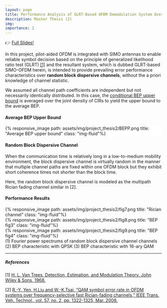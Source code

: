 ```yaml
---
layout: page
title: Performance Analysis of GLRT-Based OFDM Demodulation System Over Random Block Dispersive Channel
description: Master Thesis (2)
img: 
importance: 2
---
```


:point_right: [Full Slides!](/assets/pdf/thesis_slides.pdf)

In this project, pilot-aided OFDM is integrated with SIMO antennas to enable reliable symbol decision based on the principle of generalized likelihood ratio test (GLRT) [[1]](#references) and the resultant system, which is dubbed GLRT-based SIMO-OFDM herein, is intended to provide prevailing error performance characteristics over **random block dispersive channels**, without the a priori knowledge of channel statistic.

We assumed all channel path coefficients are independent but not necessarily identically distributed. In this case, the [conditional BEP upper bound](https://lucyliao1997.github.io/projects/thesis1/) is averaged over the joint density of CIRs to yield the upper bound to the average BEP.

#### Average BEP Upper Bound

<div class="w-100 p-3" style="background-color: #FFF;">{% responsive_image path: assets/img/project_thesis2/BEPP.png title: "Average BEP upper bound" class: "img-fluid"%}</div>

#### Random Block Dispersive Channel

 When the communication time is relatively long in a low-to-medium mobility environment, the block dispersive channel is virtually random in the manner that multiple channel paths are fixed within one OFDM block but they exhibit short coherence times not shorter than the block time.


Here, the random block dispersive channel is modeled as the multipath Rician fading channel similar in [2].

#### Performance Results

<div class="container">
  <div class="row">
    <div class="col">
      {% responsive_image path: assets/img/project_thesis2/fig7.png title: "Rician channel" class: "img-fluid"%}
    </div>
    <div class="col">
      {% responsive_image path: assets/img/project_thesis2/fig8.png title: "BEP fig3" class: "img-fluid"%}
    </div>
    <div class="col">
      {% responsive_image path: assets/img/project_thesis2/fig9.png title: "BEP fig4" class: "img-fluid"%}
    </div>
  </div>
</div>
<div class="caption">
    (1) Fourier power spectrums of random block dispersive channel channels
    (2) BEP characteristic with QPSK
    (3) BEP characteristic with 16-ary QAM
</div>

---
##### References
[1] [H. L. Van Trees, Detection, Estimation, and Modulation Theory. John Wiley & Sons, 1968.](https://www.wiley.com/en-us/Detection+Estimation+and+Modulation+Theory%2C+Part+I%3A+Detection%2C+Estimation%2C+and+Filtering+Theory%2C+2nd+Edition-p-9780470542965)

[2] [R.-Y. Yen, H.Liu and W.-K.Tsai, “QAM symbol error rate in OFDM systems over frequency-selective fast Rician-fading channels,” IEEE Trans. Veh. Technol., vol. 57, no. 2, pp. 1322-1325, Mar. 2008.](https://www.researchgate.net/publication/3156754_QAM_Symbol_Error_Rate_in_OFDM_Systems_Over_Frequency-Selective_Fast_Ricean-Fading_Channels)